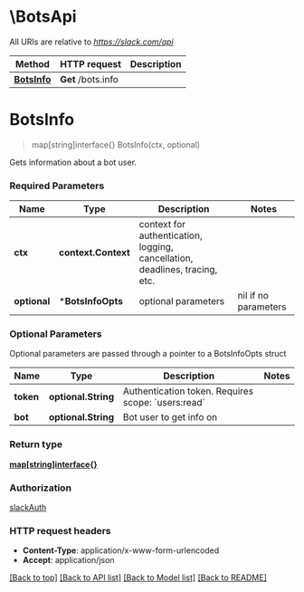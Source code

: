 # \BotsApi

All URIs are relative to *https://slack.com/api*

Method | HTTP request | Description
------------- | ------------- | -------------
[**BotsInfo**](BotsApi.md#BotsInfo) | **Get** /bots.info | 


# **BotsInfo**
> map[string]interface{} BotsInfo(ctx, optional)


Gets information about a bot user.

### Required Parameters

Name | Type | Description  | Notes
------------- | ------------- | ------------- | -------------
 **ctx** | **context.Context** | context for authentication, logging, cancellation, deadlines, tracing, etc.
 **optional** | ***BotsInfoOpts** | optional parameters | nil if no parameters

### Optional Parameters
Optional parameters are passed through a pointer to a BotsInfoOpts struct

Name | Type | Description  | Notes
------------- | ------------- | ------------- | -------------
 **token** | **optional.String**| Authentication token. Requires scope: &#x60;users:read&#x60; | 
 **bot** | **optional.String**| Bot user to get info on | 

### Return type

[**map[string]interface{}**](interface{}.md)

### Authorization

[slackAuth](../README.md#slackAuth)

### HTTP request headers

 - **Content-Type**: application/x-www-form-urlencoded
 - **Accept**: application/json

[[Back to top]](#) [[Back to API list]](../README.md#documentation-for-api-endpoints) [[Back to Model list]](../README.md#documentation-for-models) [[Back to README]](../README.md)

